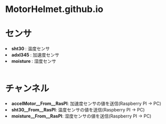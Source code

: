 # MotorHelmet.github.io

# センサ
<li> <strong> sht30 </strong>: 温度センサ </li>
<li> <strong> adxl345 </strong>: 加速度センサ </li>
<li> <strong> moisture </strong>: 湿度センサ </li>

<br>

# チャンネル
<li> <strong> accelMotor__From__RasPI</strong>: 加速度センサの値を送信(Raspberry PI -> PC) </li>
<li> <strong> sht30__From__RasPI</strong>: 温度センサの値を送信(Raspberry PI -> PC) </li>
<li> <strong> moisture__From__RasPI</strong>: 湿度センサの値を送信(Raspberry PI -> PC) </li>